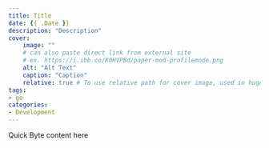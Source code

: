 ```yaml
---
title: Title
date: {{ .Date }}
description: "Description"
cover:
    image: ""
    # can also paste direct link from external site
    # ex. https://i.ibb.co/K0HVPBd/paper-mod-profilemode.png
    alt: "Alt Text"
    caption: "Caption"
    relative: true # To use relative path for cover image, used in hugo Page-bundles
tags:
- go
categories:
- Development
---
```


Quick Byte content here
